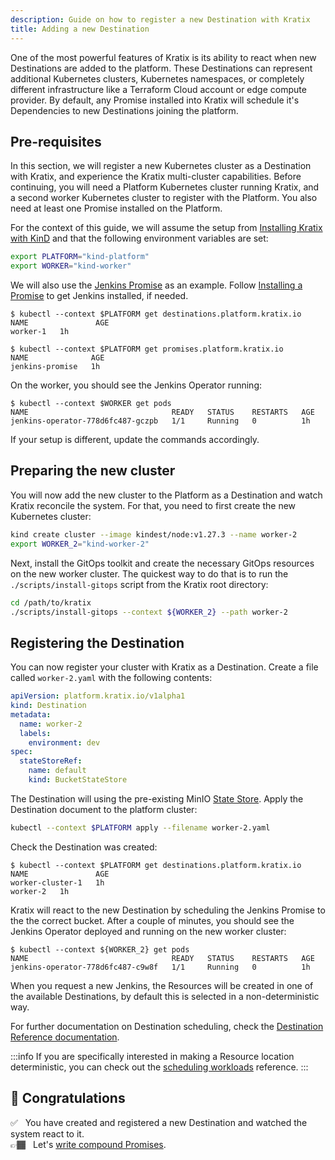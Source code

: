 ```yaml
---
description: Guide on how to register a new Destination with Kratix
title: Adding a new Destination
---
```


One of the most powerful features of Kratix is its ability to react when new Destinations are added to the platform. These Destinations can represent additional Kubernetes clusters, Kubernetes namespaces, or completely different infrastructure like a Terraform Cloud account or edge compute provider. By default, any Promise installed into Kratix will schedule it's Dependencies to new Destinations joining the platform.

## Pre-requisites

In this section, we will register a new Kubernetes cluster as a Destination with Kratix, and
experience the Kratix multi-cluster capabilities. Before continuing, you will need a Platform
Kubernetes cluster running Kratix, and a second worker Kubernetes cluster to
register with the Platform. You also need at least one Promise installed on
the Platform.

For the context of this guide, we will assume the setup from [Installing Kratix
with KinD](./installing-kratix) and that the following environment variables are
set:

```bash
export PLATFORM="kind-platform"
export WORKER="kind-worker"
```

We will also use the [Jenkins
Promise](https://github.com/syntasso/kratix-marketplace/tree/main/jenkins) as an
example. Follow [Installing a Promise](./installing-a-promise) to get Jenkins
installed, if needed.

```shell-session
$ kubectl --context $PLATFORM get destinations.platform.kratix.io
NAME               AGE
worker-1   1h

$ kubectl --context $PLATFORM get promises.platform.kratix.io
NAME              AGE
jenkins-promise   1h
```

On the worker, you should see the Jenkins Operator running:

```shell-session
$ kubectl --context $WORKER get pods
NAME                                READY   STATUS    RESTARTS   AGE
jenkins-operator-778d6fc487-gczpb   1/1     Running   0          1h
```

If your setup is different, update the commands accordingly.

## Preparing the new cluster

You will now add the new cluster to the Platform as a Destination and watch Kratix reconcile the
system. For that, you need to first create the new Kubernetes cluster:

```bash
kind create cluster --image kindest/node:v1.27.3 --name worker-2
export WORKER_2="kind-worker-2"
```

Next, install the GitOps toolkit and create the necessary GitOps resources on the new worker cluster. The quickest
way to do that is to run the `./scripts/install-gitops` script from the Kratix root
directory:

```bash
cd /path/to/kratix
./scripts/install-gitops --context ${WORKER_2} --path worker-2
```

## Registering the Destination

You can now register your cluster with Kratix as a Destination. Create a file called `worker-2.yaml` with the
following contents:

```yaml title="worker-2.yaml"
apiVersion: platform.kratix.io/v1alpha1
kind: Destination
metadata:
  name: worker-2
  labels:
    environment: dev
spec:
  stateStoreRef:
    name: default
    kind: BucketStateStore
```

The Destination will using the pre-existing MinIO [State Store](/docs/main/reference/statestore/intro).
Apply the Destination document to the platform cluster:

```bash
kubectl --context $PLATFORM apply --filename worker-2.yaml
```

Check the Destination was created:

```shell-session {4}
$ kubectl --context $PLATFORM get destinations.platform.kratix.io
NAME               AGE
worker-cluster-1   1h
worker-2   1h
```

Kratix will react to the new Destination by scheduling the Jenkins Promise
to the the correct bucket. After a couple of minutes, you should see the Jenkins Operator
deployed and running on the new worker cluster:

```shell-session {3}
$ kubectl --context ${WORKER_2} get pods
NAME                                READY   STATUS    RESTARTS   AGE
jenkins-operator-778d6fc487-c9w8f   1/1     Running   0          1h
```

When you request a new Jenkins, the Resources will be created in one of the available Destinations, by default this is selected in a non-deterministic way.

For further documentation on Destination scheduling, check the [Destination Reference
documentation](../reference/destinations/intro).

:::info
If you are specifically interested in making a Resource location deterministic, you can check out the [scheduling workloads](../reference/multicluster-management#workloads) reference.
:::

## 🎉 Congratulations

✅&nbsp;&nbsp; You have created and registered a new Destination and watched the system react to it.<br />
👉🏾&nbsp;&nbsp; Let's [write compound Promises](./compound-promises).

<!-- export const toc = [...EnhancingPromiseTOC]; -->
